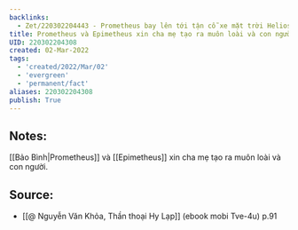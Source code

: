 ```yaml
---
backlinks:
  - Zet/220302204443 - Prometheus bay lên tới tận cỗ xe mặt trời Helios để lấy cắp lửa cho con người
title: Prometheus và Epimetheus xin cha mẹ tạo ra muôn loài và con người
UID: 220302204308
created: 02-Mar-2022
tags:
  - 'created/2022/Mar/02'
  - 'evergreen'
  - 'permanent/fact'
aliases: 220302204308
publish: True
---
```

## Notes:
[[Bảo Bình|Prometheus]] và [[Epimetheus]] xin cha mẹ tạo ra muôn loài và con người.

## Source:
- [[@ Nguyễn Văn Khỏa, Thần thoại Hy Lạp]] (ebook mobi Tve-4u) p.91
